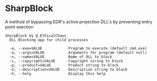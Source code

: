 # SharpBlock
A method of bypassing EDR's active projection DLL's by preventing entry point exection

```
SharpBlock by @_EthicalChaos_
  DLL Blocking app for child processes

  -e, --exe=VALUE            Program to execute (default cmd.exe)
  -a, --args=VALUE           Arguments for program (default null)
  -n, --name=VALUE           Name of DLL to block
  -c, --copyright=VALUE      Copyright string to block
  -p, --product=VALUE        Product string to block
  -d, --description=VALUE    Description string to block
  -h, --help                 Display this help
  ```
